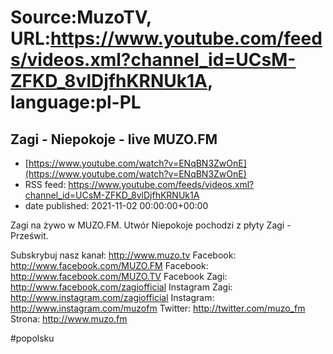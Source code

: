 # Source:MuzoTV, URL:https://www.youtube.com/feeds/videos.xml?channel_id=UCsM-ZFKD_8vlDjfhKRNUk1A, language:pl-PL

## Zagi - Niepokoje - live MUZO.FM
 - [https://www.youtube.com/watch?v=ENqBN3ZwOnE](https://www.youtube.com/watch?v=ENqBN3ZwOnE)
 - RSS feed: https://www.youtube.com/feeds/videos.xml?channel_id=UCsM-ZFKD_8vlDjfhKRNUk1A
 - date published: 2021-11-02 00:00:00+00:00

Zagi na żywo w MUZO.FM. Utwór Niepokoje pochodzi z płyty Zagi - Prześwit. 

Subskrybuj nasz kanał: http://www.muzo.tv
Facebook: http://www.facebook.com/MUZO.FM
Facebook: http://www.facebook.com/MUZO.TV
Facebook Zagi: http://www.facebook.com/zagiofficial
Instagram Zagi: http://www.instagram.com/zagiofficial
Instagram: http://www.instagram.com/muzofm 
Twitter: http://twitter.com/muzo_fm
Strona: http://www.muzo.fm 

#popolsku

